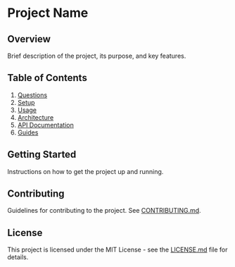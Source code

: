 # Project Name

## Overview
Brief description of the project, its purpose, and key features.

## Table of Contents
1. [Questions](Questions.md)
2. [Setup](docs/setup.md)
3. [Usage](docs/usage.md)
4. [Architecture](docs/architecture.md)
5. [API Documentation](docs/api/overview.md)
6. [Guides](docs/guides/user-guide.md)

## Getting Started
Instructions on how to get the project up and running.

## Contributing
Guidelines for contributing to the project. See [CONTRIBUTING.md](CONTRIBUTING.md).

## License
This project is licensed under the MIT License - see the [LICENSE.md](LICENSE.md) file for details.

